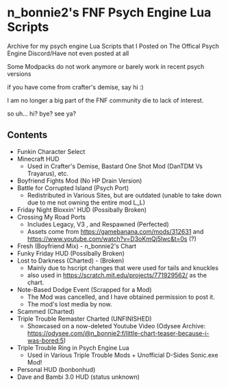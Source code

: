 # n_bonnie2's FNF Psych Engine Lua Scripts 

Archive for my psych engine Lua Scripts that I
Posted on The Offical Psych Engine Discord/Have not even posted at all

Some Modpacks do not work anymore or barely work in recent psych versions

if you have come from crafter's demise, say hi :)

I am no longer a big part of the FNF community die to lack of interest.

so uh... hi? bye? see ya?

## Contents
- Funkin Character Select
- Minecraft HUD
  - Used in Crafter's Demise, Bastard One Shot Mod (DanTDM Vs Trayarus), etc.
- Boyfriend Fights Mod (No HP Drain Version)
- Battle for Corrupted Island (Psych Port)
  - Redistributed in Various Sites, but are outdated (unable to take down due to me not owning the entire mod L_L)
- Friday Night Bloxxin' HUD (Possibally Broken)
- Crossing My Road Ports
  - Includes Legacy, V3 , and Respawned (Perfected)
  - Assets come from https://gamebanana.com/mods/312631 and https://www.youtube.com/watch?v=D3oKmQj5lwc&t=0s (?)
- Fresh (Boyfriend Mix) - n_bonnie2's Chart
- Funky Friday HUD (Possibally Broken)
- Lost to Darkness (Charted) - (Broken)
  - Mainly due to hscript changes that were used for tails and knuckles
  - also used in https://scratch.mit.edu/projects/771929562/ as the chart.
- Note-Based Dodge Event (Scrapped for a Mod)
  - The Mod was cancelled, and I have obtained permission to post it.
  - The mod's lost media by now.
- Scammed (Charted)
- Triple Trouble Remaster Charted (UNFINISHED)
  - Showcased on a now-deleted Youtube Video (Odysee Archive: https://odysee.com/@n_bonnie2:f/little-chart-teaser-because-i-was-bored:5)
- Triple Trouble Ring in Psych Engine Lua
  - Used in Various Triple Trouble Mods + Unofficial D-Sides Sonic.exe Mod!
- Personal HUD (bonbonhud)
- Dave and Bambi 3.0 HUD (status unknown)
